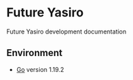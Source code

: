 # Future Yasiro

Future Yasiro development documentation

## Environment

- [Go](https://go.dev/) version 1.19.2
